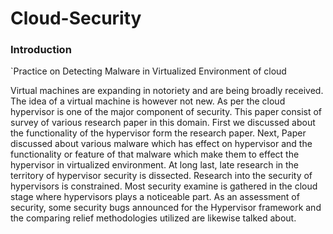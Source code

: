 # Cloud-Security

### Introduction

`Practice on Detecting Malware in Virtualized Environment of cloud

Virtual machines are expanding in notoriety and are being broadly received. The idea of a virtual machine is however not new. As per the cloud hypervisor is one of the major component of security. This paper consist of survey of various research paper in this domain. First we discussed about the functionality of the hypervisor form the research paper. Next, Paper discussed about various malware which has effect on hypervisor and the functionality or feature of that malware which make them to effect the hypervisor in virtualized environment. At long last, late research in the territory of hypervisor security is dissected. Research into the security of hypervisors is constrained. Most security examine is gathered in the cloud stage where hypervisors plays a noticeable part. As an assessment of security, some security bugs announced for the Hypervisor framework and the comparing relief methodologies utilized are likewise talked about.
